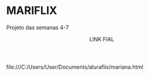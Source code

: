 # MARIFLIX
Projeto das semanas 4-7

<header>LINK FIAL</header>
file:///C:/Users/User/Documents/aluraflix/mariana.html
